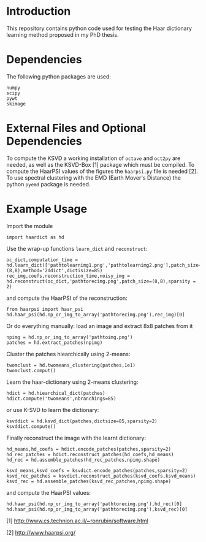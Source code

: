 # Introduction
This repository contains python code used for testing the Haar dictionary learning method proposed in my PhD thesis. 

# Dependencies
The following python packages are used:

	numpy
	scipy
	pywt
	skimage


# External Files and Optional Dependencies
To compute the KSVD a working installation of `octave` and `oct2py` are needed, as well as the KSVD-Box [1] package which must be compiled. To compute the HaarPSI values of the figures the `haarpsi.py` file is needed [2]. To use spectral clustering with the EMD (Earth Mover's Distance) the python `pyemd` package is needed.

# Example Usage

Import the module

	import haardict as hd

Use the wrap-up functions `learn_dict` and `reconstruct`:
	
	oc_dict,computation_time = hd.learn_dict(['pathtolearnimg1.png','pathtolearnimg2.png'],patch_size=(8,8),method='2ddict',dictisize=85)
	rec_img,coefs,reconstruction_time,noisy_img = hd.reconstruct(oc_dict,'pathtorecimg.png',patch_size=(8,8),sparsity = 2)
	
and compute the HaarPSI of the reconstruction:

	from haarpsi import haar_psi
	hd.haar_psi(hd.np_or_img_to_array('pathtorecimg.png'),rec_img)[0]
	
	
Or do everything manually: load an image and extract 8x8 patches from it
	
	npimg = hd.np_or_img_to_array('pathtoimg.png')
	patches = hd.extract_patches(npimg)
	
Cluster the patches hiearchically using 2-means:

	twomclust = hd.twomeans_clustering(patches,1e1)
	twomclust.comput()
	
Learn the haar-dictionary using 2-means clustering:

	hdict = hd.hiearchical_dict(patches)
	hdict.compute('twomeans',nbranchings=85)
		
or use K-SVD to learn the dictionary:

	ksvddict = hd.ksvd_dict(patches,dictsize=85,sparsity=2)
	ksvddict.compute()
	
Finally reconstruct the image with the learnt dictionary:

	hd_means,hd_coefs = hdict.encode_patches(patches,sparsity=2)
	hd_rec_patches = hdict.reconstruct_patches(hd_coefs,hd_means)
	hd_rec = hd.assemble_patches(hd_rec_patches,npimg.shape)
	
	ksvd_means,ksvd_coefs = ksvdict.encode_patches(patches,sparsity=2)
	ksvd_rec_patches = ksvdict.reconstruct_patches(ksvd_coefs,ksvd_means)
	ksvd_rec = hd.assemble_patches(ksvd_rec_patches,npimg.shape)
	
and compute the HaarPSI values:

	hd.haar_psi(hd.np_or_img_to_array('pathtorecimg.png'),hd_rec)[0]
	hd.haar_psi(hd.np_or_img_to_array('pathtorecimg.png'),ksvd_rec)[0]
		
[1] http://www.cs.technion.ac.il/~ronrubin/software.html

[2] http://www.haarpsi.org/
